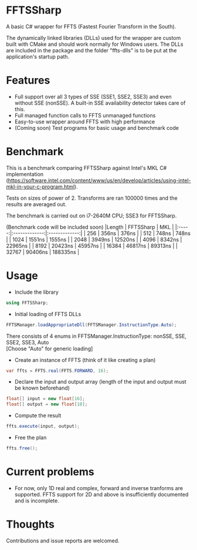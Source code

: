 # FFTSSharp
A basic C# wrapper for FFTS (Fastest Fourier Transform in the South).

The dynamically linked libraries (DLLs) used for the wrapper are custom built with CMake and should work normally for Windows users. The DLLs are included in the package and the folder "ffts-dlls" is to be put at the application's startup path.

# Features
* Full support over all 3 types of SSE (SSE1, SSE2, SSE3) and even without SSE (nonSSE). A built-in SSE availability detector takes care of this.
* Full managed function calls to FFTS unmanaged functions
* Easy-to-use wrapper around FFTS with high performance
* (Coming soon) Test programs for basic usage and benchmark code

# Benchmark
This is a benchmark comparing FFTSSharp against Intel's MKL C# implementation (https://software.intel.com/content/www/us/en/develop/articles/using-intel-mkl-in-your-c-program.html).

Tests on sizes of power of 2. Transforms are ran 100000 times and the results are averaged out.

The benchmark is carried out on i7-2640M CPU; SSE3 for FFTSSharp.

(Benchmark code will be included soon)
|Length | FFTSSharp     | MKL           |
|:-----:|:-------------:|:-------------:|
| 256   | 356ns         | 376ns         |
| 512   | 748ns         | 748ns         |
| 1024  | 1551ns        | 1555ns        |
| 2048  | 3949ns        | 12520ns       |
| 4096  | 8342ns        | 22965ns       |
| 8192  | 20423ns       | 45957ns       |
| 16384 | 46817ns       | 89313ns       |
| 32767 | 90406ns       | 188335ns      |

# Usage
* Include the library
```cs
using FFTSSharp;
```
* Initial loading of FFTS DLLs
```cs
FFTSManager.loadAppropriateDll(FFTSManager.InstructionType.Auto);
```
There consists of 4 enums in FFTSManager.InstructionType: nonSSE, SSE, SSE2, SSE3, Auto\
[Choose "Auto" for generic loading]
* Create an instance of FFTS (think of it like creating a plan)
```cs
var ffts = FFTS.real(FFTS.FORWARD, 16);
```
* Declare the input and output array (length of the input and output must be known beforehand)
```cs
float[] input = new float[16];
float[] output = new float[18];
```
* Compute the result
```cs
ffts.execute(input, output);
```
* Free the plan
```cs
ffts.free();
```

# Current problems
* For now, only 1D real and complex, forward and inverse tranforms are supported. FFTS support for 2D and above is insufficiently documented and is incomplete.

# Thoughts
Contributions and issue reports are welcomed.

